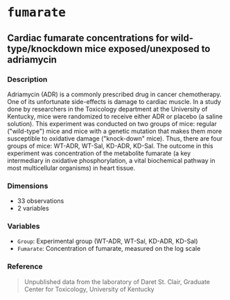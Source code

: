 # <tt>fumarate</tt>
## Cardiac fumarate concentrations for wild-type/knockdown mice exposed/unexposed to adriamycin

### Description

Adriamycin (ADR) is a commonly prescribed drug in cancer chemotherapy.  One of its unfortunate side-effects is damage to cardiac muscle.  In a study done by researchers in the Toxicology department at the University of Kentucky, mice were randomized to receive either ADR or placebo (a saline solution).  This experiment was conducted on two groups of mice: regular ("wild-type") mice and mice with a genetic mutation that makes them more susceptible to oxidative damage ("knock-down" mice).  Thus, there are four groups of mice: WT-ADR, WT-Sal, KD-ADR, KD-Sal.  The outcome in this experiment was concentration of the metabolite fumarate (a key intermediary in oxidative phosphorylation, a vital biochemical pathway in most multicellular organisms) in heart tissue.

### Dimensions

* 33 observations
* 2 variables

### Variables

* `Group`: Experimental group (WT-ADR, WT-Sal, KD-ADR, KD-Sal)
* `Fumarate`: Concentration of fumarate, measured on the log scale

### Reference

> Unpublished data from the laboratory of Daret St. Clair, Graduate Center for Toxicology, University of Kentucky
